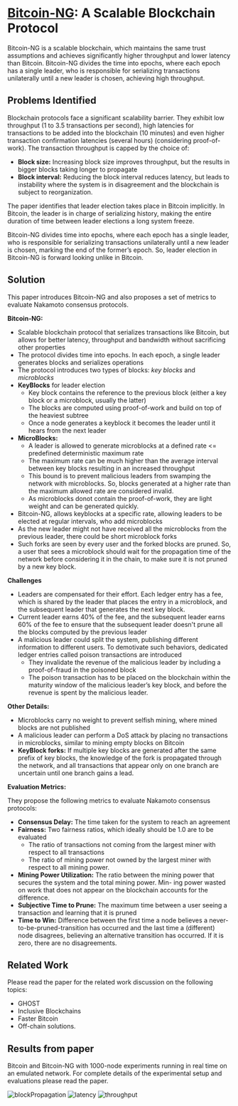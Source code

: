 # [Bitcoin-NG](https://www.usenix.org/system/files/conference/nsdi16/nsdi16-paper-eyal.pdf): A Scalable Blockchain Protocol

Bitcoin-NG is a scalable blockchain, which maintains the same trust assumptions and achieves significantly 
higher throughput and lower latency than Bitcoin.
Bitcoin-NG divides the time into epochs, where each epoch has a single leader, who is responsible for serializing transactions 
unilaterally until a new leader is chosen, achieving high throughput.

## Problems Identified

Blockchain protocols face a significant scalability barrier. They exhibit low throughput (1 to 3.5 transactions per second),
high latencies for transactions to be added into the blockchain (10 minutes) and even higher transaction confirmation 
latencies (several hours) (considering proof-of-work). The transaction throughput is capped by the choice of:
- **Block size:** Increasing block size improves throughput, but the results in bigger blocks taking longer to propagate
- **Block interval:** Reducing the block interval reduces latency, but leads to instability where the system is in disagreement and 
the blockchain is subject to reorganization.

The paper identifies that leader election takes place in Bitcoin implicitly. In Bitcoin, the leader is in charge of serializing 
history, making the entire duration of time between leader elections a long system freeze.

Bitcoin-NG divides time into epochs, where each epoch has a single leader, who is responsible for serializing transactions 
unilaterally until a new leader is chosen, marking the end of the former’s epoch. So, leader election in Bitcoin-NG is forward 
looking unlike in Bitcoin.

## Solution

This paper introduces Bitcoin-NG and also proposes a set of metrics to evaluate Nakamoto consensus protocols.

**Bitcoin-NG:**
- Scalable blockchain protocol that serializes transactions like Bitcoin, but allows for better latency, throughput and bandwidth 
without sacrificing other properties
- The protocol divides time into epochs. In each epoch, a single leader generates blocks and serializes operations
- The protocol introduces two types of blocks: *key blocks* and *microblocks*
- **KeyBlocks** for leader election
  - Key block contains the reference to the previous block (either a key block or a microblock, usually the latter)
  - The blocks are computed using proof-of-work and build on top of the heaviest subtree
  - Once a node generates a keyblock it becomes the leader until it hears from the next leader
- **MicroBlocks:**
  - A leader is allowed to generate microblocks at a defined rate <= predefined deterministic maximum rate
  - The maximum rate can be much higher than the average interval between key blocks resulting in an increased throughput
  - This bound is to prevent malicious leaders from swamping the network with microblocks. So, blocks generated at a higher rate than the maximum allowed rate are considered invalid.
  - As microblocks donot contain the proof-of-work, they are light weight and can be generated quickly.
- Bitcoin-NG, allows keyblocks at a specific rate, allowing leaders to be elected at regular intervals, who add microblocks
- As the new leader might not have received all the microblocks from the previous leader, there could be short microblock forks
- Such forks are seen by every user and the forked blocks are pruned. So, a user that sees a microblock should wait for the propagation time of the network before considering it in the chain, to make sure it is not pruned by a new key block.

**Challenges**
- Leaders are compensated for their effort. Each ledger entry has a fee, which is shared by the leader that places the entry
in a microblock, and the subsequent leader that generates the next key block. 
- Current leader earns 40% of the fee, and the subsequent leader earns 60% of the fee to ensure that the subsequent leader doesn't 
prune all the blocks computed by the previous leader
- A malicious leader could split the system, publishing different information to different users. To demotivate such behaviors, dedicated ledger entries called poison transactions are introduced
  - They invalidate the revenue of the malicious leader by including a proof-of-fraud in the poisoned block
  - The poison transaction has to be placed on the blockchain within the maturity window of the malicious leader’s key block, and 
  before the revenue is spent by the malicious leader. 

**Other Details:**
  - Microblocks carry no weight to prevent selfish mining, where mined blocks are not published
  - A malicious leader can perform a DoS attack by placing no transactions in microblocks, similar to mining empty blocks on Bitcoin
  - **KeyBlock forks:** If multiple key blocks are generated after the same prefix of key blocks, the knowledge of the fork is 
  propagated through the network, and all transactions that appear only on one branch are uncertain until one branch gains a lead.

**Evaluation Metrics:**

They propose the following metrics to evaluate Nakamoto consensus protocols:
- **Consensus Delay:** The time taken for the system to reach an agreement
- **Fairness:** Two fairness ratios, which ideally should be 1.0 are to be evaluated
  - The ratio of transactions not coming from the largest miner with respect to all transactions
  - The ratio of mining power not owned by the largest miner with respect to all mining power.
- **Mining Power Utilization:** The ratio between the mining power that secures the system and the total mining power. Min- ing power wasted on work that does not appear on the blockchain accounts for the difference.
- **Subjective Time to Prune:** The maximum time between a user seeing a transaction and learning that it is pruned
- **Time to Win:** Difference between the first time a node believes a never-to-be-pruned-transition has occurred and the last time a (different) node disagrees, believing an alternative transition has occurred. If it is zero, there are no disagreements.

## Related Work

Please read the paper for the related work discussion on the following topics:
- GHOST
- Inclusive Blockchains
- Faster Bitcoin
- Off-chain solutions.

## Results from paper

Bitcoin and Bitcoin-NG with 1000-node experiments running in real time on an emulated network. For complete details of the
experimental setup and evaluations please read the paper.

![blockPropagation](https://github.com/SoujanyaPonnapalli/ScalingBlockchains/blob/master/Images/Bitcoin-NG/propagationLatency.png)
![latency](https://github.com/SoujanyaPonnapalli/ScalingBlockchains/blob/master/Images/Bitcoin-NG/latency.png)
![throughput](https://github.com/SoujanyaPonnapalli/ScalingBlockchains/blob/master/Images/Bitcoin-NG/throughput.png)

